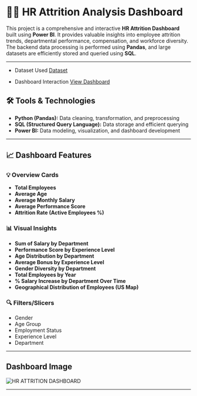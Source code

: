 # 🧑‍💼 HR Attrition Analysis Dashboard

This project is a comprehensive and interactive **HR Attrition Dashboard** built using **Power BI**. It provides valuable insights into employee attrition trends, departmental performance, compensation, and workforce diversity. The backend data processing is performed using **Pandas**, and large datasets are efficiently stored and queried using **SQL**.

---

- Dataset Used <a href="https://github.com/Deepakvnaik18/Data-Analysis-Dashboard/blob/main/EMP.DATASET.csv">Dataset</a>

- Dashboard Interaction <a href="https://github.com/Deepakvnaik18/Data-Analysis-Dashboard/blob/main/HR%20ATTRITION%20DASHBOARD.png">View Dashboard</a>

## 🛠️ Tools & Technologies

- **Python (Pandas):** Data cleaning, transformation, and preprocessing
- **SQL (Structured Query Language):** Data storage and efficient querying
- **Power BI:** Data modeling, visualization, and dashboard development

---

## 📈 Dashboard Features

### 💡 Overview Cards
- **Total Employees**
- **Average Age**
- **Average Monthly Salary**
- **Average Performance Score**
- **Attrition Rate (Active Employees %)**

### 📊 Visual Insights
- **Sum of Salary by Department**
- **Performance Score by Experience Level**
- **Age Distribution by Department**
- **Average Bonus by Experience Level**
- **Gender Diversity by Department**
- **Total Employees by Year**
- **% Salary Increase by Department Over Time**
- **Geographical Distribution of Employees (US Map)**

### 🔍 Filters/Slicers
- Gender
- Age Group
- Employment Status
- Experience Level
- Department

---
## Dashboard Image

![HR ATTRITION DASHBOARD](https://github.com/user-attachments/assets/1982a753-fa38-42ab-ba1f-5e76b7b3b516)



---

